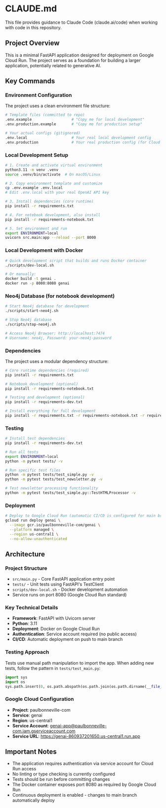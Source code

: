 # CLAUDE.md

This file provides guidance to Claude Code (claude.ai/code) when working with code in this repository.

## Project Overview

This is a minimal FastAPI application designed for deployment on Google Cloud Run. The project serves as a foundation for building a larger application, potentially related to generative AI.

## Key Commands

### Environment Configuration

The project uses a clean environment file structure:

```bash
# Template files (committed to repo)
.env.example                  # "Copy me for local development"
.env.production.example       # "Copy me for production setup"

# Your actual configs (gitignored)
.env.local                    # Your real local development config
.env.production               # Your real production config (for Cloud Secrets reference)
```

### Local Development Setup
```bash
# 1. Create and activate virtual environment
python3.11 -m venv .venv
source .venv/bin/activate  # On macOS/Linux

# 2. Copy environment template and customize
cp .env.example .env.local
# Edit .env.local with your real OpenAI API key

# 3. Install dependencies (core runtime)
pip install -r requirements.txt

# 4. For notebook development, also install
pip install -r requirements-notebook.txt

# 5. Set environment and run
export ENVIRONMENT=local
uvicorn src.main:app --reload --port 8000
```

### Local Development with Docker
```bash
# Quick development script that builds and runs Docker container
./scripts/dev-local.sh

# Or manually:
docker build -t genai .
docker run -p 8080:8080 genai
```

### Neo4j Database (for notebook development)
```bash
# Start Neo4j database for development
./scripts/start-neo4j.sh

# Stop Neo4j database
./scripts/stop-neo4j.sh

# Access Neo4j Browser: http://localhost:7474
# Username: neo4j, Password: your-neo4j-password
```

### Dependencies

The project uses a modular dependency structure:

```bash
# Core runtime dependencies (required)
pip install -r requirements.txt

# Notebook development (optional)
pip install -r requirements-notebook.txt

# Testing and development (optional)
pip install -r requirements-dev.txt

# Install everything for full development
pip install -r requirements.txt -r requirements-notebook.txt -r requirements-dev.txt
```

### Testing
```bash
# Install test dependencies
pip install -r requirements-dev.txt

# Run all tests
export ENVIRONMENT=local
python -m pytest tests/ -v

# Run specific test files
python -m pytest tests/test_simple.py -v
python -m pytest tests/test_newsletter.py -v

# Test newsletter processing functionality
python -m pytest tests/test_simple.py::TestHTMLProcessor -v
```

### Deployment
```bash
# Deploy to Google Cloud Run (automatic CI/CD is configured for main branch)
gcloud run deploy genai \
  --image gcr.io/paulbonneville-com/genai \
  --platform managed \
  --region us-central1 \
  --no-allow-unauthenticated
```

## Architecture

### Project Structure
- `src/main.py` - Core FastAPI application entry point
- `tests/` - Unit tests using FastAPI's TestClient
- `scripts/dev-local.sh` - Docker development automation
- Service runs on port 8080 (Google Cloud Run standard)

### Key Technical Details
- **Framework**: FastAPI with Uvicorn server
- **Python**: 3.11
- **Deployment**: Docker on Google Cloud Run
- **Authentication**: Service account required (no public access)
- **CI/CD**: Automatic deployment on push to main branch

### Testing Approach
Tests use manual path manipulation to import the app. When adding new tests, follow the pattern in `tests/test_main.py`:
```python
import sys
import os
sys.path.insert(0, os.path.abspath(os.path.join(os.path.dirname(__file__), '../src')))
```

### Google Cloud Configuration
- **Project**: paulbonneville-com
- **Service**: genai
- **Region**: us-central1
- **Service Account**: genai-app@paulbonneville-com.iam.gserviceaccount.com
- **Service URL**: https://genai-860937201650.us-central1.run.app

## Important Notes

- The application requires authentication via service account for Cloud Run access
- No linting or type checking is currently configured
- Tests should be run before committing changes
- The Docker container exposes port 8080 as required by Google Cloud Run
- Continuous deployment is enabled - changes to main branch automatically deploy